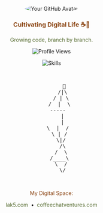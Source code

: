 <p align="center">
  <img src="https://avatars.githubusercontent.com/u/93604547?v=4&size=64" alt="Your GitHub Avatar" style="border-radius: 50%;">
</p>

<h3 align="center" style="color:#8B4513;">Cultivating Digital Life ☕🌿</h3>

<p align="center" style="color:#556B2F;">
  Growing code, branch by branch.
</p>

<p align="center">
  <img src="https://komarev.com/ghpvc/?username=scryst&style=flat-square&label=Profile+Views&color=A0522D" alt="Profile Views">
</p>

<p align="center">
  <img src="https://skillicons.dev/icons?i=py,js,react&perline=3&theme=light" alt="Skills">
</p>

<br>

<pre align="center" style="font-family: monospace;">
        🌱
       /|\
      / | \
     /  |  \
    -----
       |
       |
    \  |  /
     \ | /
      \|/
       /\
      /  \
     /____\
      \  /
       \/
</pre>

<br>

<p align="center" style="color:#8B4513;">My Digital Space:</p>
<p align="center">
  <a href="https://lak5.com" style="color:#556B2F; text-decoration: none;">lak5.com</a>
  &nbsp;&bull;&nbsp;
  <a href="https://coffeechatventures.com" style="color:#556B2F; text-decoration: none;">coffeechatventures.com</a>
</p>
